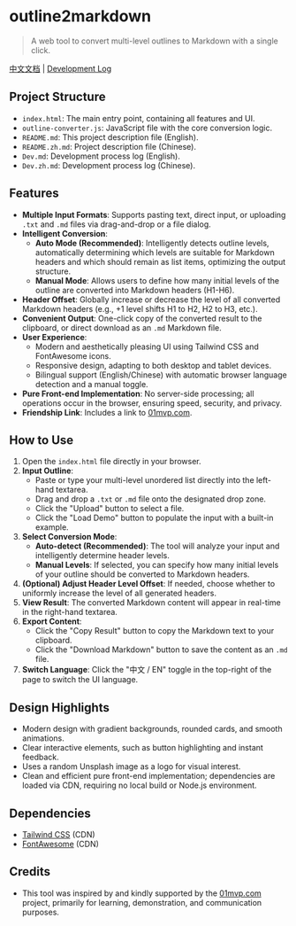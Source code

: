 # outline2markdown

> A web tool to convert multi-level outlines to Markdown with a single click.

[中文文档](./README.zh.md) | [Development Log](./Dev.md)

## Project Structure

-   `index.html`: The main entry point, containing all features and UI.
-   `outline-converter.js`: JavaScript file with the core conversion logic.
-   `README.md`: This project description file (English).
-   `README.zh.md`: Project description file (Chinese).
-   `Dev.md`: Development process log (English).
-   `Dev.zh.md`: Development process log (Chinese).

## Features

-   **Multiple Input Formats**: Supports pasting text, direct input, or uploading `.txt` and `.md` files via drag-and-drop or a file dialog.
-   **Intelligent Conversion**:
    -   **Auto Mode (Recommended)**: Intelligently detects outline levels, automatically determining which levels are suitable for Markdown headers and which should remain as list items, optimizing the output structure.
    -   **Manual Mode**: Allows users to define how many initial levels of the outline are converted into Markdown headers (H1-H6).
-   **Header Offset**: Globally increase or decrease the level of all converted Markdown headers (e.g., +1 level shifts H1 to H2, H2 to H3, etc.).
-   **Convenient Output**: One-click copy of the converted result to the clipboard, or direct download as an `.md` Markdown file.
-   **User Experience**:
    -   Modern and aesthetically pleasing UI using Tailwind CSS and FontAwesome icons.
    -   Responsive design, adapting to both desktop and tablet devices.
    -   Bilingual support (English/Chinese) with automatic browser language detection and a manual toggle.
-   **Pure Front-end Implementation**: No server-side processing; all operations occur in the browser, ensuring speed, security, and privacy.
-   **Friendship Link**: Includes a link to [01mvp.com](https://01mvp.com).

## How to Use

1.  Open the `index.html` file directly in your browser.
2.  **Input Outline**:
    -   Paste or type your multi-level unordered list directly into the left-hand textarea.
    -   Drag and drop a `.txt` or `.md` file onto the designated drop zone.
    -   Click the "Upload" button to select a file.
    -   Click the "Load Demo" button to populate the input with a built-in example.
3.  **Select Conversion Mode**:
    -   **Auto-detect (Recommended)**: The tool will analyze your input and intelligently determine header levels.
    -   **Manual Levels**: If selected, you can specify how many initial levels of your outline should be converted to Markdown headers.
4.  **(Optional) Adjust Header Level Offset**: If needed, choose whether to uniformly increase the level of all generated headers.
5.  **View Result**: The converted Markdown content will appear in real-time in the right-hand textarea.
6.  **Export Content**:
    -   Click the "Copy Result" button to copy the Markdown text to your clipboard.
    -   Click the "Download Markdown" button to save the content as an `.md` file.
7.  **Switch Language**: Click the "中文 / EN" toggle in the top-right of the page to switch the UI language.

## Design Highlights

-   Modern design with gradient backgrounds, rounded cards, and smooth animations.
-   Clear interactive elements, such as button highlighting and instant feedback.
-   Uses a random Unsplash image as a logo for visual interest.
-   Clean and efficient pure front-end implementation; dependencies are loaded via CDN, requiring no local build or Node.js environment.

## Dependencies

-   [Tailwind CSS](https://tailwindcss.com/) (CDN)
-   [FontAwesome](https://fontawesome.com/) (CDN)

## Credits

-   This tool was inspired by and kindly supported by the [01mvp.com](https://01mvp.com) project, primarily for learning, demonstration, and communication purposes. 